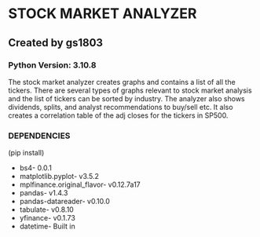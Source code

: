 # STOCK MARKET ANALYZER
## Created by gs1803
### Python Version: 3.10.8
The stock market analyzer creates graphs and contains a list of all the tickers. There are several types of graphs relevant to stock market analysis and the list of tickers can be sorted by industry. The analyzer also shows dividends, splits, and analyst recommendations to buy/sell etc. It also creates a correlation table of the adj closes for the tickers in SP500.

### DEPENDENCIES
(pip install)
* bs4- 0.0.1
* matplotlib.pyplot- v3.5.2
* mplfinance.original_flavor- v0.12.7a17
* pandas- v1.4.3
* pandas-datareader- v0.10.0
* tabulate- v0.8.10
* yfinance- v0.1.73
* datetime- Built in
